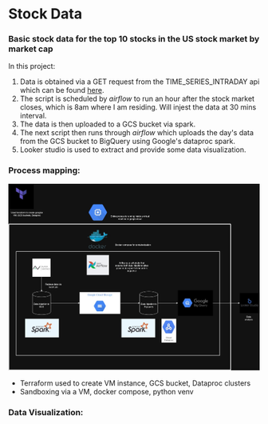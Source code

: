 # Stock Data
### Basic stock data for the top 10 stocks in the US stock market by market cap

In this project:
1. Data is obtained via a GET request from the TIME_SERIES_INTRADAY api which can be found [here](https://www.alphavantage.co/documentation/). 
2. The script is scheduled by *airflow* to run an hour after the stock market closes, which is 8am where I am residing. Will injest the data at 30 mins interval.
3. The data is then uploaded to a GCS bucket via spark.
4. The next script then runs through *airflow* which uploads the day's data from the GCS bucket to BigQuery using Google's dataproc spark.
5. Looker studio is used to extract and provide some data visualization.

### Process mapping:
![alt text](StockData-ProcessMap.jpg)

- Terraform used to create VM instance, GCS bucket, Dataproc clusters
-  Sandboxing via a VM, docker compose, python venv

### Data Visualization:
